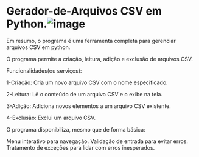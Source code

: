 # Gerador-de-Arquivos CSV em Python.![image](https://github.com/EmersonS26/Gerador-de-Arquivos/assets/132622930/0e34c0bf-2fd8-44da-b09f-b9e24e35f2b6)


Em resumo, o programa é uma ferramenta completa para gerenciar arquivos CSV em python.

O programa permite a criação, leitura, adição e exclusão de arquivos CSV.

Funcionalidades(ou serviços):

1-Criação: Cria um novo arquivo CSV com o nome especificado.

2-Leitura: Lê o conteúdo de um arquivo CSV e o exibe na tela.

3-Adição: Adiciona novos elementos a um arquivo CSV existente.

4-Exclusão: Exclui um arquivo CSV.

O programa disponibiliza, mesmo que de forma básica:

Menu interativo para navegação.
Validação de entrada para evitar erros.
Tratamento de exceções para lidar com erros inesperados.
